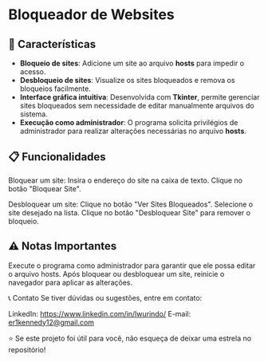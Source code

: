 # Bloqueador de Websites

## 🎯 Características

- **Bloqueio de sites**: Adicione um site ao arquivo **hosts** para impedir o acesso.
- **Desbloqueio de sites**: Visualize os sites bloqueados e remova os bloqueios facilmente.
- **Interface gráfica intuitiva**: Desenvolvida com **Tkinter**, permite gerenciar sites bloqueados sem necessidade de editar manualmente arquivos do sistema.
- **Execução como administrador**: O programa solicita privilégios de administrador para realizar alterações necessárias no arquivo **hosts**.

##  📋 Funcionalidades
Bloquear um site:
Insira o endereço do site na caixa de texto.
Clique no botão "Bloquear Site".

Desbloquear um site:
Clique no botão "Ver Sites Bloqueados".
Selecione o site desejado na lista.
Clique no botão "Desbloquear Site" para remover o bloqueio.


## ⚠️ Notas Importantes
Execute o programa como administrador para garantir que ele possa editar o arquivo hosts.
Após bloquear ou desbloquear um site, reinicie o navegador para aplicar as alterações.

📞 Contato
Se tiver dúvidas ou sugestões, entre em contato:

LinkedIn: https://www.linkedin.com/in/lwurindo/
E-mail: er1kennedy12@gmail.com

⭐ Se este projeto foi útil para você, não esqueça de deixar uma estrela no repositório!
